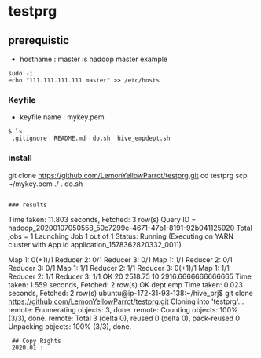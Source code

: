 # testprg
## prerequistic
* hostname : master is hadoop master
example
```
sudo -i
echo "111.111.111.111 master" >> /etc/hosts
```

### Keyfile
* keyfile name : mykey.pem
```
$ ls
 .gitignore  README.md  do.sh  hive_empdept.sh
 ```
 
 ### install
 git clone https://github.com/LemonYellowParrot/testprg.git
 cd testprg
 scp ~/mykey.pem ./
 . do.sh
 ```
 
 ### results
 ```
 Time taken: 11.803 seconds, Fetched: 3 row(s)
Query ID = hadoop_20200107050558_50c7299c-4671-47b1-8191-92b041125920
Total jobs = 1
Launching Job 1 out of 1
Status: Running (Executing on YARN cluster with App id application_1578362820332_0011)

Map 1: 0(+1)/1  Reducer 2: 0/1  Reducer 3: 0/1
Map 1: 1/1      Reducer 2: 0/1  Reducer 3: 0/1
Map 1: 1/1      Reducer 2: 1/1  Reducer 3: 0(+1)/1
Map 1: 1/1      Reducer 2: 1/1  Reducer 3: 1/1
OK
20      2518.75
10      2916.6666666666665
Time taken: 1.559 seconds, Fetched: 2 row(s)
OK
dept
emp
Time taken: 0.023 seconds, Fetched: 2 row(s)
ubuntu@ip-172-31-93-138:~/hive_prj$ git clone https://github.com/LemonYellowParrot/testprg.git
Cloning into 'testprg'...
remote: Enumerating objects: 3, done.
remote: Counting objects: 100% (3/3), done.
remote: Total 3 (delta 0), reused 0 (delta 0), pack-reused 0
Unpacking objects: 100% (3/3), done.
```
 ## Copy Rights
 2020.01 : 
